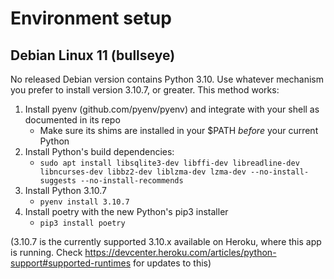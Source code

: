 # Environment setup

## Debian Linux 11 (bullseye)

No released Debian version contains Python 3.10. Use whatever mechanism you prefer to install version 3.10.7, or greater. This method works:

1. Install pyenv (github.com/pyenv/pyenv) and integrate with your shell as documented in its repo
   - Make sure its shims are installed in your $PATH *before* your current Python
1. Install Python's build dependencies:
   - `sudo apt install libsqlite3-dev libffi-dev libreadline-dev libncurses-dev libbz2-dev liblzma-dev lzma-dev --no-install-suggests --no-install-recommends`
1. Install Python 3.10.7
   - `pyenv install 3.10.7`
1. Install poetry with the new Python's pip3 installer
   - `pip3 install poetry`

(3.10.7 is the currently supported 3.10.x available on Heroku, where this app is running. Check https://devcenter.heroku.com/articles/python-support#supported-runtimes for updates to this)
